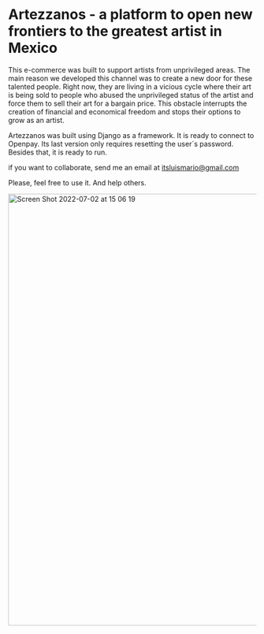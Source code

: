 
# Artezzanos - a platform to open new frontiers to the greatest artist in Mexico

This e-commerce was built to support artists from unprivileged areas. The main reason we developed this channel was to create a new door for these talented people. Right now, they are living in a vicious cycle where their art is being sold to people who abused the unprivileged status of the artist and force them to sell their art for a bargain price. This obstacle interrupts the creation of financial and economical freedom and stops their options to grow as an artist.

Artezzanos was built using Django as a framework. It is ready to connect to Openpay. Its last version only requires resetting the user´s password. Besides that, it is ready to run. 

if you want to collaborate, send me an email at itsluismario@gmail.com

Please, feel free to use it. And help others. 


<img width="876" alt="Screen Shot 2022-07-02 at 15 06 19" src="https://user-images.githubusercontent.com/65731503/177014678-8596b475-6246-440d-ba3d-051528acf147.png">